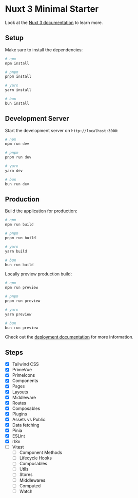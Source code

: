 # Nuxt 3 Minimal Starter

Look at the [Nuxt 3 documentation](https://nuxt.com/docs/getting-started/introduction) to learn more.

## Setup

Make sure to install the dependencies:

```bash
# npm
npm install

# pnpm
pnpm install

# yarn
yarn install

# bun
bun install
```

## Development Server

Start the development server on `http://localhost:3000`:

```bash
# npm
npm run dev

# pnpm
pnpm run dev

# yarn
yarn dev

# bun
bun run dev
```

## Production

Build the application for production:

```bash
# npm
npm run build

# pnpm
pnpm run build

# yarn
yarn build

# bun
bun run build
```

Locally preview production build:

```bash
# npm
npm run preview

# pnpm
pnpm run preview

# yarn
yarn preview

# bun
bun run preview
```

Check out the [deployment documentation](https://nuxt.com/docs/getting-started/deployment) for more information.

## Steps

- [x] Tailwind CSS
- [x] PrimeVue
- [x] PrimeIcons
- [x] Components
- [x] Pages
- [x] Layouts
- [x] Middleware
- [x] Routes
- [x] Composables
- [x] Plugins
- [x] Assets vs Public
- [x] Data fetching
- [x] Pinia
- [x] ESLint
- [x] i18n
- [ ] Vitest
  - [ ] Component Methods
  - [ ] Lifecycle Hooks
  - [ ] Composables
  - [ ] Utils
  - [ ] Stores
  - [ ] Middlewares
  - [ ] Computed
  - [ ] Watch

